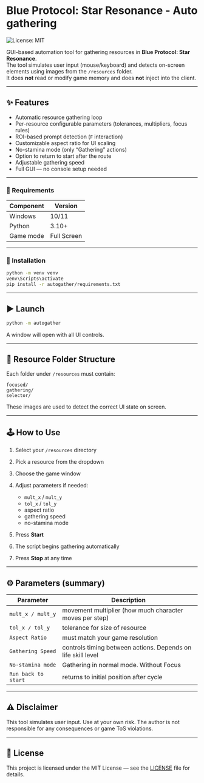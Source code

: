 # Blue Protocol: Star Resonance - Auto gathering
![License: MIT](https://img.shields.io/badge/License-MIT-blue.svg)

GUI-based automation tool for gathering resources in **Blue Protocol: Star Resonance**.  
The tool simulates user input (mouse/keyboard) and detects on-screen elements using images from the `/resources`
folder.  
It does **not** read or modify game memory and does **not** inject into the client.

---

## ✨ Features

- Automatic resource gathering loop
- Per-resource configurable parameters (tolerances, multipliers, focus rules)
- ROI-based prompt detection (`F` interaction)
- Customizable aspect ratio for UI scaling
- No-stamina mode (only “Gathering” actions)
- Option to return to start after the route
- Adjustable gathering speed
- Full GUI — no console setup needed

---

### 📌 Requirements

| Component | Version     |
|-----------|-------------|
| Windows   | 10/11       |
| Python    | 3.10+       |
| Game mode | Full Screen |

---

### 🚀 Installation

```bash
python -m venv venv
venv\Scripts\activate
pip install -r autogather/requirements.txt
```

---

## ▶️ Launch

```bash
python -m autogather
```

A window will open with all UI controls.

---

## 🧩 Resource Folder Structure

Each folder under `/resources` must contain:

```
focused/
gathering/
selector/
```

These images are used to detect the correct UI state on screen.

---

## 🕹️ How to Use

1. Select your `/resources` directory
2. Pick a resource from the dropdown
3. Choose the game window
4. Adjust parameters if needed:

    * `mult_x` / `mult_y`
    * `tol_x` / `tol_y`
    * aspect ratio
    * gathering speed
    * no-stamina mode
5. Press **Start**
6. The script begins gathering automatically
7. Press **Stop** at any time

---

## ⚙️ Parameters (summary)

| Parameter           | Description                                                  |
|---------------------|--------------------------------------------------------------|
| `mult_x / mult_y`   | movement multiplier (how much character moves per step)      |
| `tol_x / tol_y`     | tolerance for size of resource                               |
| `Aspect Ratio`      | must match your game resolution                              |
| `Gathering Speed`   | controls timing between actions. Depends on life skill level |
| `No-stamina mode`   | Gathering in normal mode. Without Focus                      |
| `Run back to start` | returns to initial position after cycle                      |

---

## ⚠️ Disclaimer

This tool simulates user input.
Use at your own risk. The author is not responsible for any consequences or game ToS violations.

---

## 📄 License

This project is licensed under the MIT License — see the [LICENSE](./LICENSE) file for details.